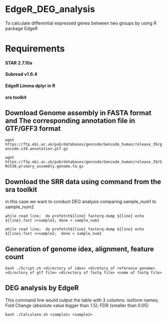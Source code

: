 # EdgeR_DEG_analysis
To calculate differential expressed genes between two groups by using R package EdgeR

# Requirements
#### STAR 2.7.10a
#### Subread v1.6.4
#### EdgeR Limma dplyr in R
#### sra toolkit
## Download  Genome assembly in FASTA format and The corresponding annotation file in GTF/GFF3 format

`wget https://ftp.ebi.ac.uk/pub/databases/gencode/Gencode_human/release_39/gencode.v39.annotation.gtf.gz`

`wget https://ftp.ebi.ac.uk/pub/databases/gencode/Gencode_human/release_39/GRCh38.primary_assembly.genome.fa.gz`
## Download the SRR data using command from the sra toolkit
in this case we want to conduct DEG analysis comparing sample_num1 to sample_num2

`while read line; 
do
    prefetch${line}
    fasterq-dump ${line}
    echo ${line}.fast >>sample1;
done < sample_num1`

`while read line; 
do
    prefetch${line}
    fasterq-dump ${line}
    echo ${line}.fast >>sample2; 
done < sample_num2`

## Generation of genome idex, alignment, feature count 
`bash ./Script.sh <directory of idex> <diretory of reference genome> <diroctory of gtf file> <directory of fastq file> <name of fastq file>`
## DEG analysis by EdgeR 
This command line would output the table with 3 columns: isoform names; Fold Change (absolute value bigger than 1.5); FDR (smaller than 0.05)

`bash ./Calculate.sh <sample1> <sample2>` 
